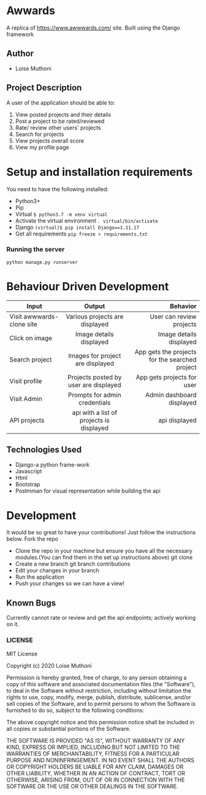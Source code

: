 # Awwards
A replica of https://www.awwwards.com/ site. Built using the Django framework

## Author
* Loise Muthoni

## Project Description
A user of the application should be able to:

1. View posted projects and their details
2. Post a project to be rated/reviewed
3. Rate/ review other users' projects
4. Search for projects
5. View projects overall score
6. View my profile page

# Setup and installation requirements
You need to have the following installed:
* Python3+
* Pip
* Virtual ```$ python3.7 -m venv virtual```
* Activate the virtual environment ```. virtual/bin/activate```
* Django ```(virtual)$ pip install Django==1.11.17```
* Get all requirements ```pip freeze > requirements.txt```

### Running the server
```python manage.py runserver```

# Behaviour Driven Development

| Input        | Output           | Behavior  |
| ------------- |:-------------:| -----:|
| Visit awwwards-clone site| Various projects are displayed  | User can review projects |
| Click on image| Image details displayed | Image details displayed |
| Search project | Images for project are displayed | App gets the projects for the searched project |
| Visit profile | Projects posted by user are displayed | App gets projects for user |
| Visit Admin | Prompts for admin credentials | Admin dashboard displayed |
| API projects | api with a list of projects is displayed | api displayed |

## Technologies Used
* Django-a python frame-work
* Javascript
* Html
* Bootstrap
* Postmman for visual representation while building the api

# Development
It would be so great to have your contributions! Just follow the instructions below.
Fork the repo
* Clone the repo in your machine but ensure you have all the necessary modules.(You can find them in the set up instructions above) git clone
* Create a new branch git branch contributions
* Edit your changes in your branch
* Run the application
* Push your changes so we can have a view!

## Known Bugs
Currently cannot rate or review and get the api endpoints; actively working on it.

### LICENSE
MIT License

 Copyright (c) 2020 Loise Muthoni

 Permission is hereby granted, free of charge, to any person obtaining a copy
 of this software and associated documentation files (the "Software"), to deal
 in the Software without restriction, including without limitation the rights
 to use, copy, modify, merge, publish, distribute, sublicense, and/or sell
 copies of the Software, and to permit persons to whom the Software is
 furnished to do so, subject to the following conditions:

 The above copyright notice and this permission notice shall be included in all
 copies or substantial portions of the Software.

 THE SOFTWARE IS PROVIDED "AS IS", WITHOUT WARRANTY OF ANY KIND, EXPRESS OR
 IMPLIED, INCLUDING BUT NOT LIMITED TO THE WARRANTIES OF MERCHANTABILITY,
 FITNESS FOR A PARTICULAR PURPOSE AND NONINFRINGEMENT. IN NO EVENT SHALL THE
 AUTHORS OR COPYRIGHT HOLDERS BE LIABLE FOR ANY CLAIM, DAMAGES OR OTHER
 LIABILITY, WHETHER IN AN ACTION OF CONTRACT, TORT OR OTHERWISE, ARISING FROM,
 OUT OF OR IN CONNECTION WITH THE SOFTWARE OR THE USE OR OTHER DEALINGS IN THE
 SOFTWARE.

